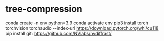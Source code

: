# tree-compression


conda create -n env python=3.9
conda activate env
pip3 install torch torchvision torchaudio --index-url https://download.pytorch.org/whl/cu118
pip install git+https://github.com/NVlabs/nvdiffrast/
